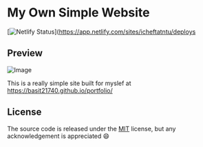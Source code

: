 # My Own Simple Website


[![Netlify Status](https://api.netlify.com/api/v1/badges/4e6d221b-aed0-41ca-adb9-aab8ab2147b0/deploy-status)](https://app.netlify.com/sites/icheftatntu/deploys
## Preview

![Image](https://i.imgur.com/zX2NCNu.png)

This is a really simple site built for myslef at https://basit21740.github.io/portfolio/

## License
The source code is released under the [MIT](https://github.com/icheft/ntu-homepage/blob/master/LICENSE) license, but any acknowledgement is appreciated 😄
